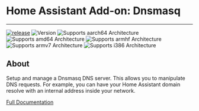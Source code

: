 # Home Assistant Add-on: Dnsmasq

---

[![release](https://github.com/itsib/dnsmasq/actions/workflows/release.yaml/badge.svg)](https://github.com/itsib/dnsmasq/actions/workflows/release.yaml)
![Version](https://badgen.net/https/raw.githubusercontent.com/itsib/dnsmasq/main/version)
![Supports aarch64 Architecture](https://img.shields.io/badge/aarch64-yes-green.svg)
![Supports amd64 Architecture](https://img.shields.io/badge/amd64-yes-green.svg)
![Supports armhf Architecture](https://img.shields.io/badge/armhf-yes-green.svg)
![Supports armv7 Architecture](https://img.shields.io/badge/armv7-yes-green.svg)
![Supports i386 Architecture](https://img.shields.io/badge/i386-yes-green.svg)

## About

Setup and manage a Dnsmasq DNS server. This allows you to manipulate DNS
requests. For example, you can have your Home Assistant domain resolve with
an internal address inside your network.

[Full Documentation](https://github.com/itsib/dnsmasq/blob/main/dnsmasq-full/DOCS.md)

